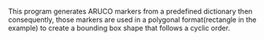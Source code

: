 This program generates ARUCO markers from a predefined dictionary then consequently, those markers are used in a polygonal format(rectangle in the example) to create a bounding box shape that follows a cyclic order. 
